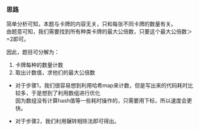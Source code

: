 ### 思路

简单分析可知，本题与卡牌的内容无关，只和每张不同卡牌的数量有关。  
由题意可知，我们需要找到所有种类卡牌的最大公倍数，只要这个最大公倍数＞=2即可。  

因此，题目可分解为：  
1. 卡牌每种的数量计数  
2. 取出计数值，求他们的最大公倍数

- 对于步骤1，我们很容易想到利用哈希map来计数，但是写出来的代码耗时比较多，于是想到了利用数组进行优化  
  因为数组没有计算hash值等一些耗时操作的，只需要用下标，所以速度会更快。

- 对于步骤2，我们利用辗转相除法即可得出。